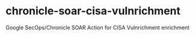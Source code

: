 # chronicle-soar-cisa-vulnrichment
Google SecOps/Chronicle SOAR Action for CISA Vulnrichment enrichment
